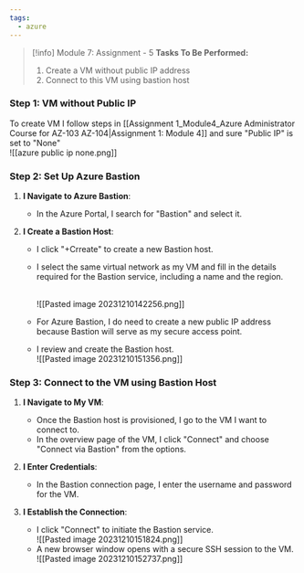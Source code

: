 ```yaml
---
tags:
  - azure
---
```

> [!info] Module 7: Assignment - 5
> **Tasks To Be Performed:** 
> 1. Create a VM without public IP address 
> 2. Connect to this VM using bastion host


### Step 1: VM without Public IP
To create VM I follow steps in [[Assignment 1_Module4_Azure Administrator Course for AZ-103 AZ-104|Assignment 1: Module 4]]
 and sure "Public IP" is set to "None"
<br>![[azure public ip none.png]]

### Step 2: Set Up Azure Bastion

1. **I Navigate to Azure Bastion**:
    
    - In the Azure Portal, I search for "Bastion" and select it.
2. **I Create a Bastion Host**:
    
    - I click "+Crreate" to create a new Bastion host.
    - I select the same virtual network as my VM and fill in the details required for the Bastion service, including a name and the region.
      
      
      <br>![[Pasted image 20231210142256.png]]
    - For Azure Bastion, I do need to create a new public IP address because Bastion will serve as my secure access point.
    - I review and create the Bastion host.
      <br>![[Pasted image 20231210151356.png]]


### Step 3: Connect to the VM using Bastion Host

1. **I Navigate to My VM**:
    
    - Once the Bastion host is provisioned, I go to the VM I want to connect to.
    - In the overview page of the VM, I click "Connect" and choose "Connect via Bastion" from the options.
2. **I Enter Credentials**:
    
    - In the Bastion connection page, I enter the username and password for the VM.
3. **I Establish the Connection**:
    - I click "Connect" to initiate the Bastion service.
      <br>![[Pasted image 20231210151824.png]]
    - A new browser window opens with a secure SSH session to the VM.
      <br>![[Pasted image 20231210152737.png]]



